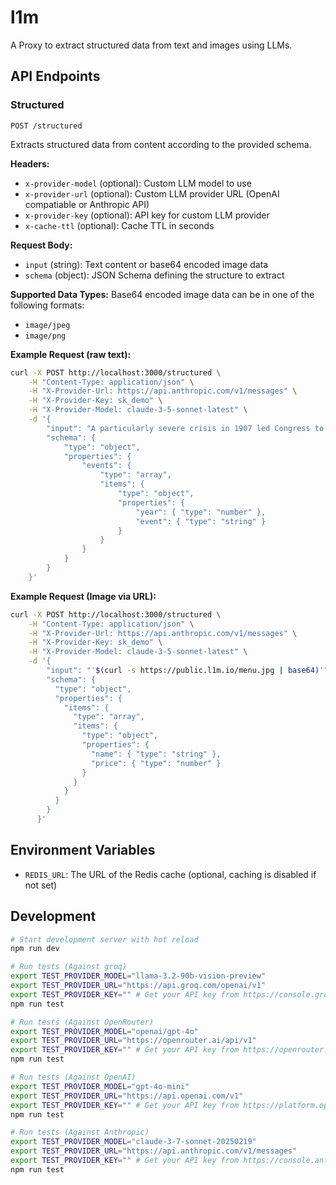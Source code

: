 # l1m

A Proxy to extract structured data from text and images using LLMs.

## API Endpoints

### Structured

```
POST /structured
```

Extracts structured data from content according to the provided schema.

**Headers:**

- `x-provider-model` (optional): Custom LLM model to use
- `x-provider-url` (optional): Custom LLM provider URL (OpenAI compatiable or Anthropic API)
- `x-provider-key` (optional): API key for custom LLM provider
- `x-cache-ttl` (optional): Cache TTL in seconds

**Request Body:**

- `input` (string): Text content or base64 encoded image data
- `schema` (object): JSON Schema defining the structure to extract

**Supported Data Types:**
Base64 encoded image data can be in one of the following formats:

- `image/jpeg`
- `image/png`

**Example Request (raw text):**

```bash
curl -X POST http://localhost:3000/structured \
    -H "Content-Type: application/json" \
    -H "X-Provider-Url: https://api.anthropic.com/v1/messages" \
    -H "X-Provider-Key: sk_demo" \
    -H "X-Provider-Model: claude-3-5-sonnet-latest" \
    -d '{
        "input": "A particularly severe crisis in 1907 led Congress to enact the Federal Reserve Act in 1913",
        "schema": {
            "type": "object",
            "properties": {
                "events": {
                    "type": "array",
                    "items": {
                        "type": "object",
                        "properties": {
                            "year": { "type": "number" },
                            "event": { "type": "string" }
                        }
                    }
                }
            }
        }
    }'
```

**Example Request (Image via URL):**

```bash
curl -X POST http://localhost:3000/structured \
    -H "Content-Type: application/json" \
    -H "X-Provider-Url: https://api.anthropic.com/v1/messages" \
    -H "X-Provider-Key: sk_demo" \
    -H "X-Provider-Model: claude-3-5-sonnet-latest" \
    -d '{
        "input": "'$(curl -s https://public.l1m.io/menu.jpg | base64)'",
        "schema": {
          "type": "object",
          "properties": {
            "items": {
              "type": "array",
              "items": {
                "type": "object",
                "properties": {
                  "name": { "type": "string" },
                  "price": { "type": "number" }
                }
              }
            }
          }
        }
      }'
```

## Environment Variables

- `REDIS_URL`: The URL of the Redis cache (optional, caching is disabled if not set)

## Development

```bash
# Start development server with hot reload
npm run dev

# Run tests (Against groq)
export TEST_PROVIDER_MODEL="llama-3.2-90b-vision-preview"
export TEST_PROVIDER_URL="https://api.groq.com/openai/v1"
export TEST_PROVIDER_KEY="" # Get your API key from https://console.groq.com/
npm run test

# Run tests (Against OpenRouter)
export TEST_PROVIDER_MODEL="openai/gpt-4o"
export TEST_PROVIDER_URL="https://openrouter.ai/api/v1"
export TEST_PROVIDER_KEY="" # Get your API key from https://openrouter.ai
npm run test

# Run tests (Against OpenAI)
export TEST_PROVIDER_MODEL="gpt-4o-mini"
export TEST_PROVIDER_URL="https://api.openai.com/v1"
export TEST_PROVIDER_KEY="" # Get your API key from https://platform.openai.com
npm run test

# Run tests (Against Anthropic)
export TEST_PROVIDER_MODEL="claude-3-7-sonnet-20250219"
export TEST_PROVIDER_URL="https://api.anthropic.com/v1/messages"
export TEST_PROVIDER_KEY="" # Get your API key from https://console.anthropic.com
npm run test
```
